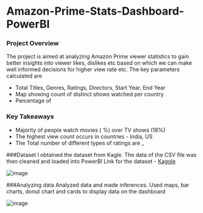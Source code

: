 # Amazon-Prime-Stats-Dashboard-PowerBI
### Project Overview 
The project is aimed at analyzing Amazon Prime viewer statistics to gain better insights into viewer likes, dislikes etc based on which we can make well informed decisions for higher view rate etc.
The key parameters calculated are 
- Total Titles, Genres, Ratings, Directors, Start Year, End Year
- Map showing count of distinct shows watched per country
- Percentage of

### Key Takeaways 
- Majority of people watch movies ( %) over TV shows (18%)
- The highest view count occurs in countries - India, US
- The Total number of different types of ratings are _


###Dataset
I obtained the dataset from Kagle. The data of the CSV file was then cleaned and loaded into PowerBI
Link for the dataset - [Kaggle](https://www.kaggle.com/datasets/shivamb/amazon-prime-movies-and-tv-shows)

![image](https://github.com/AwesomeAru/Amazon-Prime-Stats-Dashboard-PowerBI/assets/93476957/934cda6e-5d6a-4e7d-b460-c0b322e68da8)

###Analyzing data 
Analyzed data and made inferences. Used maps, bar charts, donut chart and cards to display data on the dashboard


![image](https://github.com/AwesomeAru/Amazon-Prime-Stats-Dashboard-PowerBI/assets/93476957/f07ed166-f0f2-43a2-9674-9036ddea83f0)


